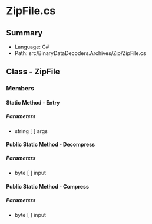 ﻿# ZipFile.cs

## Summary

* Language: C#
* Path: src/BinaryDataDecoders.Archives/Zip/ZipFile.cs

## Class - ZipFile

### Members

#### Static Method - Entry

#####  Parameters

 - string [  ] args 

#### Public Static Method - Decompress

#####  Parameters

 - byte [  ] input 

#### Public Static Method - Compress

#####  Parameters

 - byte [  ] input 

